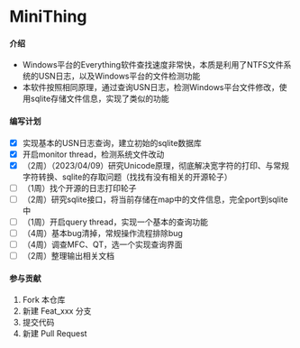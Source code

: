 # MiniThing

#### 介绍
- Windows平台的Everything软件查找速度非常快，本质是利用了NTFS文件系统的USN日志，以及Windows平台的文件检测功能
- 本软件按照相同原理，通过查询USN日志，检测Windows平台文件修改，使用sqlite存储文件信息，实现了类似的功能

#### 编写计划
- [x] 实现基本的USN日志查询，建立初始的sqlite数据库
- [x] 开启monitor thread，检测系统文件改动
- [x] （2周）（2023/04/09）研究Unicode原理，彻底解决宽字符的打印、与常规字符转换、sqlite的存取问题（找找有没有相关的开源轮子）
- [ ] （1周）找个开源的日志打印轮子
- [ ] （2周）研究sqlite接口，将当前存储在map中的文件信息，完全port到sqlite中
- [ ] （1周）开启query thread，实现一个基本的查询功能
- [ ] （4周）基本bug清掉，常规操作流程排除bug
- [ ] （4周）调查MFC、QT，选一个实现查询界面
- [ ] （2周）整理输出相关文档

#### 参与贡献
1.  Fork 本仓库
2.  新建 Feat_xxx 分支
3.  提交代码
4.  新建 Pull Request

